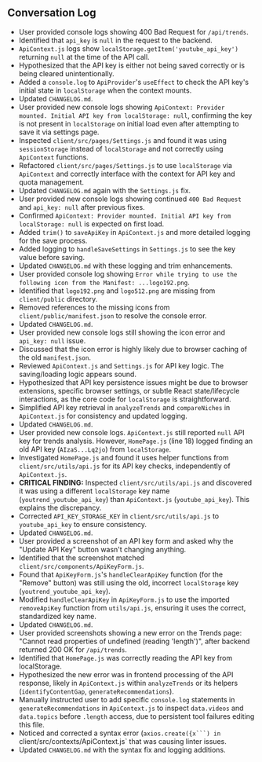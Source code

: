 ## Conversation Log

- User provided console logs showing 400 Bad Request for `/api/trends`.
- Identified that `api_key` is `null` in the request to the backend.
- `ApiContext.js` logs show `localStorage.getItem('youtube_api_key')` returning `null` at the time of the API call.
- Hypothesized that the API key is either not being saved correctly or is being cleared unintentionally.
- Added a `console.log` to `ApiProvider`'s `useEffect` to check the API key's initial state in `localStorage` when the context mounts.
- Updated `CHANGELOG.md`.
- User provided new console logs showing `ApiContext: Provider mounted. Initial API key from localStorage: null`, confirming the key is not present in `localStorage` on initial load even after attempting to save it via settings page.
- Inspected `client/src/pages/Settings.js` and found it was using `sessionStorage` instead of `localStorage` and not correctly using `ApiContext` functions.
- Refactored `client/src/pages/Settings.js` to use `localStorage` via `ApiContext` and correctly interface with the context for API key and quota management.
- Updated `CHANGELOG.md` again with the `Settings.js` fix.
- User provided new console logs showing continued `400 Bad Request` and `api_key: null` after previous fixes.
- Confirmed `ApiContext: Provider mounted. Initial API key from localStorage: null` is expected on first load.
- Added `trim()` to `saveApiKey` in `ApiContext.js` and more detailed logging for the save process.
- Added logging to `handleSaveSettings` in `Settings.js` to see the key value before saving.
- Updated `CHANGELOG.md` with these logging and trim enhancements.
- User provided console log showing `Error while trying to use the following icon from the Manifest: ...logo192.png`.
- Identified that `logo192.png` and `logo512.png` are missing from `client/public` directory.
- Removed references to the missing icons from `client/public/manifest.json` to resolve the console error.
- Updated `CHANGELOG.md`.
- User provided new console logs still showing the icon error and `api_key: null` issue.
- Discussed that the icon error is highly likely due to browser caching of the old `manifest.json`.
- Reviewed `ApiContext.js` and `Settings.js` for API key logic. The saving/loading logic appears sound.
- Hypothesized that API key persistence issues might be due to browser extensions, specific browser settings, or subtle React state/lifecycle interactions, as the core code for `localStorage` is straightforward.
- Simplified API key retrieval in `analyzeTrends` and `compareNiches` in `ApiContext.js` for consistency and updated logging.
- Updated `CHANGELOG.md`.
- User provided new console logs. `ApiContext.js` still reported `null` API key for trends analysis. However, `HomePage.js` (line 18) logged finding an old API key (`AIzaS...Lq2jo`) from `localStorage`.
- Investigated `HomePage.js` and found it uses helper functions from `client/src/utils/api.js` for its API key checks, independently of `ApiContext.js`.
- **CRITICAL FINDING:** Inspected `client/src/utils/api.js` and discovered it was using a different `localStorage` key name (`youtrend_youtube_api_key`) than `ApiContext.js` (`youtube_api_key`). This explains the discrepancy.
- Corrected `API_KEY_STORAGE_KEY` in `client/src/utils/api.js` to `youtube_api_key` to ensure consistency.
- Updated `CHANGELOG.md`.
- User provided a screenshot of an API key form and asked why the "Update API Key" button wasn't changing anything.
- Identified that the screenshot matched `client/src/components/ApiKeyForm.js`.
- Found that `ApiKeyForm.js`'s `handleClearApiKey` function (for the "Remove" button) was still using the old, incorrect `localStorage` key (`youtrend_youtube_api_key`).
- Modified `handleClearApiKey` in `ApiKeyForm.js` to use the imported `removeApiKey` function from `utils/api.js`, ensuring it uses the correct, standardized key name.
- Updated `CHANGELOG.md`.
- User provided screenshots showing a new error on the Trends page: "Cannot read properties of undefined (reading 'length')", after backend returned 200 OK for `/api/trends`.
- Identified that `HomePage.js` was correctly reading the API key from localStorage.
- Hypothesized the new error was in frontend processing of the API response, likely in `ApiContext.js` within `analyzeTrends` or its helpers (`identifyContentGap`, `generateRecommendations`).
- Manually instructed user to add specific `console.log` statements in `generateRecommendations` in `ApiContext.js` to inspect `data.videos` and `data.topics` before `.length` access, due to persistent tool failures editing this file.
- Noticed and corrected a syntax error (`axios.create({x```) in `client/src/contexts/ApiContext.js` that was causing linter issues.
- Updated `CHANGELOG.md` with the syntax fix and logging additions. 